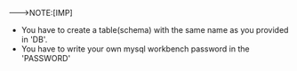 --->NOTE:[IMP]

* You have to create a table(schema) with the same name as you provided in 'DB'.
* You have to write your own mysql workbench password in the 'PASSWORD'


 
   
   